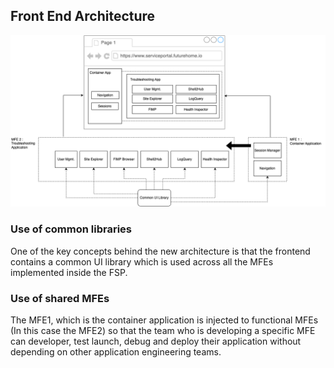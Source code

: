 ## Front End Architecture
![](./img/architecture_diagrams-frontend.drawio.png)

### Use of common libraries
One of the key concepts behind the new architecture is that the frontend contains a common UI library which is used across all the MFEs implemented inside the FSP. 

### Use of shared MFEs
The MFE1, which is the container application is injected to functional MFEs (In this case the MFE2) so that the team who is developing a specific MFE can developer, test launch, debug and deploy their application without depending on other  application engineering teams.